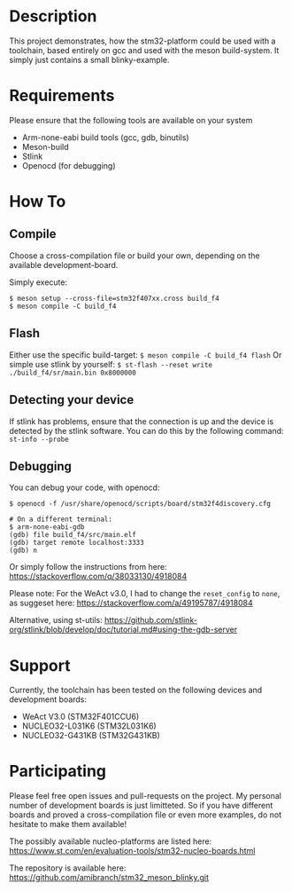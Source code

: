 # Description

This project demonstrates, how the stm32-platform could be used with a toolchain, based entirely
on gcc and used with the meson build-system.
It simply just contains a small blinky-example.

# Requirements

Please ensure that the following tools are available on your system
* Arm-none-eabi build tools (gcc, gdb, binutils)
* Meson-build
* Stlink
* Openocd (for debugging)

# How To

## Compile

Choose a cross-compilation file or build your own, depending on the available development-board.

Simply execute:
```
$ meson setup --cross-file=stm32f407xx.cross build_f4
$ meson compile -C build_f4
```

## Flash

Either use the specific build-target:
`$ meson compile -C build_f4 flash`
Or simple use stlink by yourself:
`$ st-flash --reset write ./build_f4/sr/main.bin 0x8000000`

## Detecting your device

If stlink has problems, ensure that the connection is up and the device is detected by the stlink
software. You can do this by the following command:
`st-info --probe`

## Debugging

You can debug your code, with openocd:
```
$ openocd -f /usr/share/openocd/scripts/board/stm32f4discovery.cfg

# On a different terminal:
$ arm-none-eabi-gdb
(gdb) file build_f4/src/main.elf
(gdb) target remote localhost:3333
(gdb) n
```

Or simply follow the instructions from here:
<https://stackoverflow.com/q/38033130/4918084>

Please note:
For the WeAct v3.0, I had to change the `reset_config` to `none`, as suggeset here:
<https://stackoverflow.com/a/49195787/4918084>

Alternative, using st-utils:
<https://github.com/stlink-org/stlink/blob/develop/doc/tutorial.md#using-the-gdb-server>

# Support

Currently, the toolchain has been tested on the following devices and development boards:
* WeAct V3.0 (STM32F401CCU6)
* NUCLEO32-L031K6 (STM32L031K6)
* NUCLEO32-G431KB (STM32G431KB)

# Participating

Please feel free open issues and pull-requests on the project. My personal number of development
boards is just limitteted. So if you have different boards and proved a cross-compilation file
or even more examples, do not hesitate to make them available!

The possibly available nucleo-platforms are listed here:
<https://www.st.com/en/evaluation-tools/stm32-nucleo-boards.html>

The repository is available here:
<https://github.com/amibranch/stm32_meson_blinky.git>

